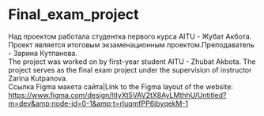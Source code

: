 # Final_exam_project
Над проектом работала студентка первого курса AITU - Жубат Акбота. Проект является итоговым экзаменационным проектом.Преподаватель - Зарина Кутпанова.
<br>
The project was worked on by first-year student AITU - Zhubat Akbota. The project serves as the final exam project under the supervision of instructor Zarina Kutpanova. 
<br>
Ссылка Figma макета сайта|Link to the Figma layout of the website: https://www.figma.com/design/ltIyXt5VAV2tX8AyLMthhU/Untitled?m=dev&amp;node-id=0-1&amp;t=rluqmfPP6ibyqekM-1
